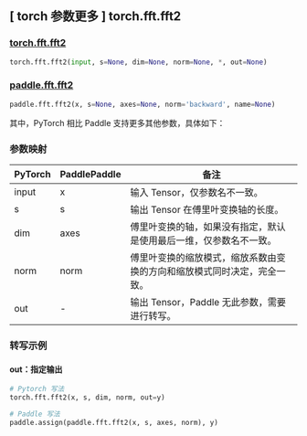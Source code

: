 ## [ torch 参数更多 ] torch.fft.fft2

### [torch.fft.fft2](https://pytorch.org/docs/stable/generated/torch.fft.fft2.html?highlight=fft2#torch.fft.fft2)

```python
torch.fft.fft2(input, s=None, dim=None, norm=None, *, out=None)
```

### [paddle.fft.fft2](https://www.paddlepaddle.org.cn/documentation/docs/zh/api/paddle/fft/fft2_cn.html)

```python
paddle.fft.fft2(x, s=None, axes=None, norm='backward', name=None)
```

其中，PyTorch 相比 Paddle 支持更多其他参数，具体如下：
### 参数映射
| PyTorch       | PaddlePaddle | 备注                                                   |
| ------------- | ------------ | ------------------------------------------------------ |
| input         | x            | 输入 Tensor，仅参数名不一致。                            |
| s             | s            | 输出 Tensor 在傅里叶变换轴的长度。                      |
| dim           | axes         | 傅里叶变换的轴，如果没有指定，默认是使用最后一维，仅参数名不一致。|
| norm           |norm          |傅里叶变换的缩放模式，缩放系数由变换的方向和缩放模式同时决定，完全一致。|
| out            | -            |输出 Tensor，Paddle 无此参数，需要进行转写。              |

### 转写示例
#### out：指定输出
```python
# Pytorch 写法
torch.fft.fft2(x, s, dim, norm, out=y)

# Paddle 写法
paddle.assign(paddle.fft.fft2(x, s, axes, norm), y)
```
